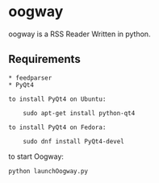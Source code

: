 # oogway
oogway is a RSS Reader Written in python.

## Requirements

    * feedparser
    * PyQt4

    to install PyQt4 on Ubuntu:

        sudo apt-get install python-qt4

    to install PyQt4 on Fedora:

        sudo dnf install PyQt4-devel


to start Oogway:

    python launchOogway.py


